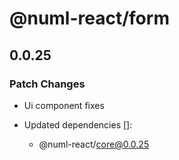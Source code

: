 # @numl-react/form

## 0.0.25

### Patch Changes

- Ui component fixes

- Updated dependencies []:
  - @numl-react/core@0.0.25
